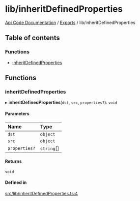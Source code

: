 # lib/inheritDefinedProperties
 
[Api Code Documentation](../README.md) / [Exports](../modules.md) / lib/inheritDefinedProperties

## Table of contents

### Functions

- [inheritDefinedProperties](lib_inheritDefinedProperties.md#inheritdefinedproperties)

## Functions

### inheritDefinedProperties

▸ **inheritDefinedProperties**(`dst`, `src`, `properties?`): `void`

#### Parameters

| Name | Type |
| :------ | :------ |
| `dst` | `object` |
| `src` | `object` |
| `properties?` | `string`[] |

#### Returns

`void`

#### Defined in

[src/lib/inheritDefinedProperties.ts:4](https://github.com/openkfw/TruBudget/blob/26ade46/api/src/lib/inheritDefinedProperties.ts#L4)
